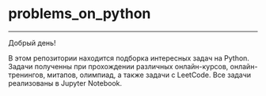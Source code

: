 # problems_on_python

---

Добрый день!

В этом репозитории находится подборка интересных задач на Python. 
Задачи полученны при прохождении различных онлайн-курсов, онлайн-тренингов, митапов, олимпиад, а также задачи с LeetCode.
Все задачи реализованы в Jupyter Notebook.
